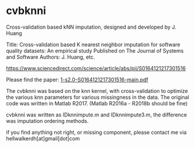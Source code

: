 # cvbknni
Cross-validation based kNN imputation, designed and developed by J. Huang

Title: Cross-validation based K nearest neighbor imputation for software quality datasets: An empirical study
Published on The Journal of Systems and Software
Authors: J. Huang, etc.

https://www.sciencedirect.com/science/article/abs/pii/S0164121217301516

Please find the paper: [1-s2.0-S0164121217301516-main.pdf](https://github.com/Hellwalker/cvbknni/files/9400738/1-s2.0-S0164121217301516-main.pdf)

The cvbknni was based on the knn kernel, with cross-validation to optimize the various knn parameters for various missingness in the data.
The original code was written in Matlab R2017. (Matlab R2016a - R2018b should be fine)


cvbknni was written as IDknnimpute.m and IDknnimpute3.m, the difference was imputation ordering methods. 

if you find anything not right, or missing component, please contact me via hellwalkerdh[at]gmail[dot]com
